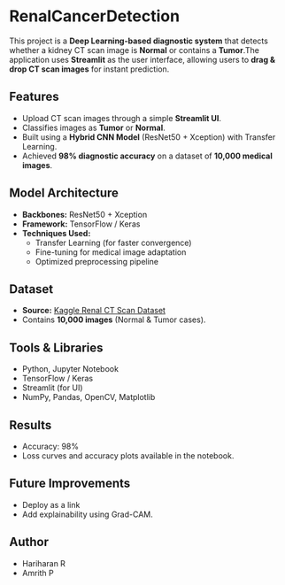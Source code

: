 # RenalCancerDetection
This project is a **Deep Learning-based diagnostic system** that detects whether a kidney CT scan image is **Normal** or contains a **Tumor**.The application uses **Streamlit** as the user interface, allowing users to **drag & drop CT scan images** for instant prediction.

## Features
- Upload CT scan images through a simple **Streamlit UI**.
- Classifies images as **Tumor** or **Normal**.
- Built using a **Hybrid CNN Model** (ResNet50 + Xception) with Transfer Learning.
- Achieved **98% diagnostic accuracy** on a dataset of **10,000 medical images**.

## Model Architecture
- **Backbones:** ResNet50 + Xception  
- **Framework:** TensorFlow / Keras  
- **Techniques Used:**  
  - Transfer Learning (for faster convergence)  
  - Fine-tuning for medical image adaptation  
  - Optimized preprocessing pipeline

## Dataset
- **Source:** [Kaggle Renal CT Scan Dataset](https://www.kaggle.com/datasets/nazmul0087/ct-kidney-dataset-normal-cyst-tumor-and-stone)  
- Contains **10,000 images** (Normal & Tumor cases).

## Tools & Libraries
- Python, Jupyter Notebook  
- TensorFlow / Keras  
- Streamlit (for UI)  
- NumPy, Pandas, OpenCV, Matplotlib

## Results
- Accuracy: 98%
- Loss curves and accuracy plots available in the notebook.

## Future Improvements
- Deploy as a link
- Add explainability using Grad-CAM.

## Author
- Hariharan R
- Amrith P

 
